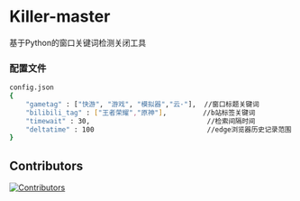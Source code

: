 # Killer-master
基于Python的窗口关键词检测关闭工具
### 配置文件
```bash
config.json
{
    "gametag" : ["快游", "游戏", "模拟器","云·"],  //窗口标题关键词 
    "bilibili_tag" : ["王者荣耀","原神"],         //b站标签关键词
    "timewait" : 30,                             //检索间隔时间
    "deltatime" : 100                            //edge浏览器历史记录范围
} 
```
## Contributors

[![Contributors](https://contributors-img.web.app/image?repo=Xpercent-YX/Xpercent-YX)](https://github.com/Xpercen/Killer-master/graphs/contributors)
